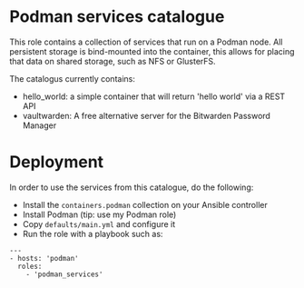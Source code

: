# Podman services catalogue
This role contains a collection of services that run on a Podman node. All persistent storage is bind-mounted into the container, this allows for placing that data on shared storage, such as NFS or GlusterFS.

The catalogus currently contains:

* hello_world: a simple container that will return 'hello world' via a REST API
* vaultwarden: A free alternative server for the Bitwarden Password Manager

# Deployment
In order to use the services from this catalogue, do the following:

* Install the ```containers.podman``` collection on your Ansible controller
* Install Podman (tip: use my Podman role)
* Copy ``` defaults/main.yml ``` and configure it
* Run the role with a playbook such as:

```
---
- hosts: 'podman'
  roles:
    - 'podman_services'
```
